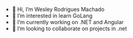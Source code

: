 - 👋 Hi, I’m Wesley Rodrigues Machado
- 👀 I’m interested in learn GoLang
- 🌱 I’m currently working on .NET and Angular
- 💞️ I’m looking to collaborate on projects in .net


<!---
weslley182/weslley182 is a ✨ special ✨ repository because its `README.md` (this file) appears on your GitHub profile.
You can click the Preview link to take a look at your changes.
--->
